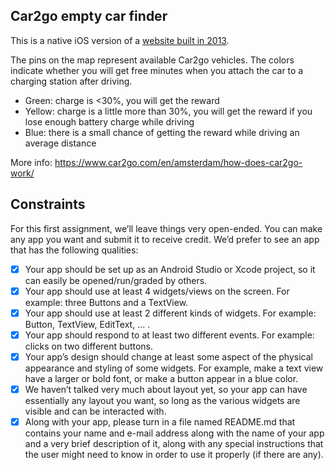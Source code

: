 Car2go empty car finder
-----------------------

This is a native iOS version of a [website built in 2013](http://plict.nl/car2go/).

The pins on the map represent available Car2go vehicles. The colors indicate whether you will get free minutes when you attach the car to a charging station after driving.

- Green: charge is <30%, you will get the reward
- Yellow: charge is a little more than 30%, you will get the reward if you lose enough battery charge while driving
- Blue: there is a small chance of getting the reward while driving an average distance

More info: https://www.car2go.com/en/amsterdam/how-does-car2go-work/

## Constraints

For this first assignment, we’ll leave things very open-ended. You can make any app you want and submit it to receive credit. We’d prefer to see an app that has the following qualities:

- [x] Your app should be set up as an Android Studio or Xcode project, so it can easily be opened/run/graded by others.
- [x] Your app should use at least 4 widgets/views on the screen. For example: three Buttons and a TextView.
- [x] Your app should use at least 2 different kinds of widgets. For example: Button, TextView, EditText, … .
- [x] Your app should respond to at least two different events. For example: clicks on two different buttons.
- [x] Your app’s design should change at least some aspect of the physical appearance and styling of some widgets. For example, make a text view have a larger or bold font, or make a button appear in a blue color.
- [x] We haven’t talked very much about layout yet, so your app can have essentially any layout you want, so long as the various widgets are visible and can be interacted with.
- [x] Along with your app, please turn in a file named README.md that contains your name and e-mail address along with the name of your app and a very brief description of it, along with any special instructions that the user might need to know in order to use it properly (if there are any).
